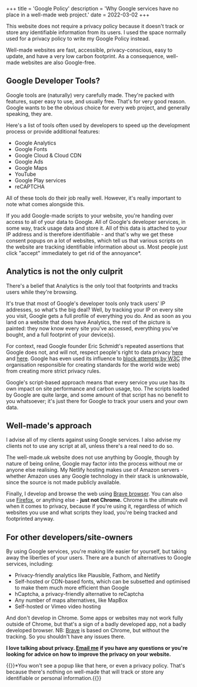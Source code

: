 +++
title = 'Google Policy'
description = 'Why Google services have no place in a well-made web project.'
date = 2022-03-02
+++

This website does not require a privacy policy because it doesn't track or store any identifiable information from its users. I used the space normally used for a privacy policy to write my Google Policy instead.

Well-made websites are fast, accessible, privacy-conscious, easy to update, and have a very low carbon footprint. As a consequence, well-made websites are also Google-free.

## Google Developer Tools?
Google tools are (naturally) very carefully made. They're packed with features, super easy to use, and usually free. That's for very good reason. Google wants to be the obvious choice for every web project, and generally speaking, they are.

Here's a list of tools often used by developers to speed up the development process or provide additional features:
- Google Analytics
- Google Fonts
- Google Cloud & Cloud CDN
- Google Ads
- Google Maps
- YouTube
- Google Play services
- reCAPTCHA

All of these tools do their job really well. However, it's really important to note what comes alongside this.

If you add Google-made scripts to your website, you're handing over access to all of your data to Google. All of Google's developer services, in some way, track usage data and store it. All of this data is attached to your IP address and is therefore identifiable - and that's why we get these consent popups on a lot of websites, which tell us that various scripts on the website are tracking identifiable information about us. Most people just click "accept" immediately to get rid of the annoyance*.

## Analytics is not the only culprit
There's a belief that Analytics is the only tool that footprints and tracks users while they're browsing.

It's true that most of Google's developer tools only track users' IP addresses, so what's the big deal? Well, by tracking your IP on every site you visit, Google gets a full profile of everything you do. And as soon as you land on a website that does have Analytics, the rest of the picture is painted: they now know every site you've accessed, everything you've bought, and a full footprint of your device(s).

For context, read Google founder Eric Schmidt's repeated assertions that Google does not, and will not, respect people's right to data privacy [here](https://www.theregister.com/2009/12/07/schmidt_on_privacy/) and [here](https://web.archive.org/web/20100815042507/http://www.thinq.co.uk/2010/8/5/no-anonymity-future-web-says-google-ceo/). Google has even used its influence to [block attempts by W3C](https://www.cpomagazine.com/data-privacy/google-blocking-web-privacy-proposals-at-w3c/) (the organisation responsible for creating standards for the world wide web) from creating more strict privacy rules.

Google's script-based approach means that every service you use has its own impact on site performance and carbon usage, too. The scripts loaded by Google are quite large, and some amount of that script has no benefit to you whatsoever; it's just there for Google to track your users and your own data.

## Well-made's approach
I advise all of my clients against using Google services. I also advise my clients not to use any script at all, unless there's a real need to do so.

The well-made.uk website does not use anything by Google, though by nature of being online, Google may factor into the process without me or anyone else realising. My Netlify hosting makes use of Amazon servers - whether Amazon uses any Google technology in their stack is unknowable, since the source is not made publicly available.

Finally, I develop and browse the web using [Brave browser](https://brave.com/). You can also use [Firefox](https://www.mozilla.org/en-GB/firefox/new/), or anything else - **just not Chrome.** Chrome is the ultimate evil when it comes to privacy, because if you're using it, regardless of which websites you use and what scripts they load, you're being tracked and footprinted anyway.

## For other developers/site-owners
By using Google services, you're making life easier for yourself, but taking away the liberties of your users. There are a bunch of alternatives to Google services, including:

- Privacy-friendly analytics like Plausible, Fathom, and Netlify
- Self-hosted or CDN-based fonts, which can be subsetted and optimised to make them much more efficient than Google
- hCaptcha, a privacy-friendly alternative to reCaptcha
- Any number of maps alternatives, like MapBox
- Self-hosted or Vimeo video hosting

And don't develop in Chrome. Some apps or websites may not work fully outside of Chrome, but that's a sign of a badly developed app, not a badly developed browser. NB: [Brave](https://brave.com/) is based on Chrome, but without the tracking. So you shouldn't have any issues there.

**I love talking about privacy. [Email me](mailto:ben-wilde@hey.com) if you have any questions or you're looking for advice on how to improve the privacy on your website.**

{{<notice info No-consent-needed>}}*You won't see a popup like that here, or even a privacy policy. That's because there's nothing on well-made that will track or store any identifiable or personal information.{{</notice>}}
